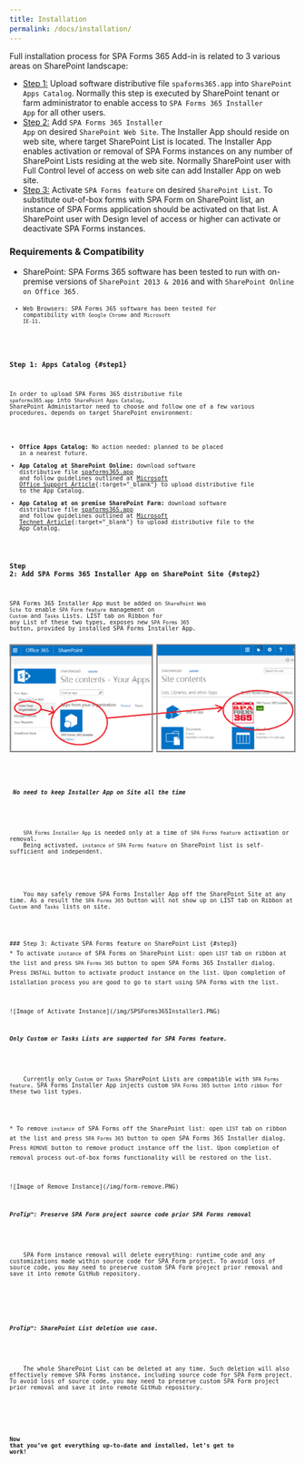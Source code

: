 ```yaml
---
title: Installation
permalink: /docs/installation/
---
```


Full installation process for SPA Forms 365 Add-in is related to 3 various areas on SharePoint landscape:
* [Step 1:](#step1) Upload software distributive file <code>spaforms365.app</code> into <code>SharePoint Apps Catalog</code>. Normally this step is executed by SharePoint tenant or farm administrator to enable access to <code>SPA Forms 365 Installer App</code> for all other users.  
* [Step 2:](#step2) Add <code>SPA Forms 365 Installer App</code> on desired <code>SharePoint Web Site</code>. The Installer App should reside on web site, where target SharePoint List is located. The Installer App enables activation or removal of SPA Forms instances on any number of SharePoint Lists residing at the web site. Normally SharePoint user with Full Control level of access on web site can add Installer App on web site.  
* [Step 3:](#step3) Activate <code>SPA Forms feature</code> on desired <code>SharePoint List</code>. To substitute out-of-box forms with SPA Form on SharePoint list, an instance of SPA Forms application should be activated on that list. A SharePoint user with Design level of access or higher can activate or deactivate SPA Forms instances. 

### Requirements & Compatibility

* SharePoint: SPA Forms 365 software has been tested to run with on-premise versions of <code>SharePoint 2013 & 2016</code> and with <code>SharePoint Online on Office 365<code>.
* Web Browsers: SPA Forms 365 software has been tested for compatibility with <code>Google Chrome</code> and <code>Microsoft IE-11</code>. 

### Step 1: Apps Catalog {#step1}
In order to upload SPA Forms 365 distributive file <code>spaforms365.app</code> into <code>SharePoint Apps Catalog</code>, SharePoint Administartor need to choose and follow one of a few various procedures, depends on target SharePoint environment:
* <b>Office Apps Catalog:</b> No action needed: planned to be placed in a nearest future. 
* <b>App Catalog at SharePoint Online:</b> download software distributive file [spaforms365.app](https://github.com/spaforms365/addin/releases/download/1.0.7.3/SPAFORMS365.zip) and follow guidelines outlined at [Microsoft Office Support Article](https://support.office.com/en-us/article/Use-the-App-Catalog-to-make-custom-business-apps-available-for-your-SharePoint-Online-environment-0b6ab336-8b83-423f-a06b-bcc52861cba0){:target="_blank"} to upload distributive file to the App Catalog.
* <b>App Catalog at on premise SharePoint Farm:</b> download software distributive file [spaforms365.app](https://github.com/spaforms365/addin/releases/download/1.0.7.3/SPAFORMS365.zip) and follow guidelines outlined at [Microsoft Technet Article](https://technet.microsoft.com/en-us/library/fp161234.aspx#AddApps){:target="_blank"} to upload distributive file to the App Catalog.

### Step 2: Add SPA Forms 365 Installer App on SharePoint Site {#step2}
SPA Forms 365 Installer App must be added on <code>SharePoint Web Site</code> to enable <code>SPA Form feature</code> management on <code>Custom</code> and <code>Tasks</code> Lists. 
LIST tab on Ribbon for any List of these two types, exposes new <code>SPA Forms 365</code> button, provided by installed SPA Forms Installer App.
<br/>
<br/>
![Image of Add Installer](/img/form-addinstaller.png)
<div class="note info">
  <h5> No need to keep Installer App on Site all the time</h5>
  <p>
    <code>SPA Forms Installer App</code> is needed only at a time of <code>SPA Forms feature</code> activation or removal. 
    Being activated, <code>instance of SPA Forms feature</code> on SharePoint list is self-sufficient and independent. 
  </p>
  <p>
    You may safely remove SPA Forms Installer App off the SharePoint Site at any time. As a result the <code>SPA Forms 365</code> button will not show up on LIST tab on Ribbon at <code>Custom</code> and <code>Tasks</code> lists on site.  
  </p>
</div>
### Step 3: Activate SPA Forms feature on SharePoint List {#step3}
* To activate <code>instance</code> of SPA Forms on SharePoint List: open <code>LIST</code> tab on ribbon at the list and press <code>SPA Forms 365</code> button to open SPA Forms 365 Installer dialog. Press <code>INSTALL</code> button to activate product instance on the list. Upon completion of istallation process you are good to go to start using SPA Forms with the list.
<br/>
![Image of Activate Instance](/img/SPSForms365Installer1.PNG)
<div class="note warning">
  <h5>Only Custom or Tasks Lists are supported for SPA Forms feature.</h5>
  <p>
    Currently only <code>Custom</code> or <code>Tasks</code> SharePoint Lists are compatible with <code>SPA Forms feature</code>. SPA Forms Installer App injects custom <code>SPA Forms 365 button</code> into <code>ribbon</code> for these two list types. 
  </p>
</div>
* To remove <code>instance</code> of SPA Forms off the SharePoint list: open <code>LIST</code> tab on ribbon at the list and press <code>SPA Forms 365</code> button to open SPA Forms 365 Installer dialog. Press <code>REMOVE</code> button to remove product instance off the list. Upon completion of removal process out-of-box forms functionality will be restored on the list.
<br/>
![Image of Remove Instance](/img/form-remove.PNG)
<div class="note">
  <h5>ProTip™: Preserve SPA Form project source code prior SPA Forms removal</h5>
  <p>
    SPA Form instance removal will delete everything: runtime code and any customizations made within source code for SPA Form project. To avoid loss of source code, you may need to preserve custom SPA Form project prior removal and save it into remote GitHub repository.   
  </p>
</div>
<div class="note">
  <h5>ProTip™: SharePoint List deletion use case.</h5>
  <p>
    The whole SharePoint List can be deleted at any time. Such deletion will also effectively remove SPA Forms instance, including source code for SPA Form project. To avoid loss of source code, you may need to preserve custom SPA Form project prior removal and save it into remote GitHub repository. 
  </p>
</div>


#### Now that you’ve got everything up-to-date and installed, let’s get to work!
